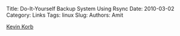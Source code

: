 Title: Do-It-Yourself Backup System Using Rsync
Date: 2010-03-02
Category: Links
Tags: linux
Slug: 
Authors: Amit

[Kevin Korb][url]

[url]: http://www.sanitarium.net/golug/rsync_backups_2010.html
